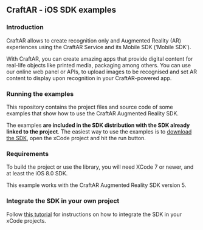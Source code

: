 ## CraftAR - iOS SDK examples

### Introduction

CraftAR allows to create recognition only and Augmented Reality (AR)
experiences using the CraftAR Service and its Mobile SDK (‘Mobile SDK’).

With CraftAR, you can create amazing apps that provide digital content
for real-life objects like printed media, packaging among others. You
can use our online web panel or APIs, to upload images to be recognised and set
AR content to display upon recognition in your CraftAR-powered
app.

### Running the examples

This repository contains the project files and source code of some examples
that show how to use the CraftAR Augmented Reality SDK.

The examples **are included in the SDK distribution with the SDK already linked to
the project**. The easiest way to use the examples is to [download the SDK](http://catchoom.com/documentation/augmented-reality-sdk/ios-augmented-reality-sdk/), open the xCode
project and hit the run button.

### Requirements

To build the project or use the library, you will need XCode 7 or newer,
and at least the iOS 8.0 SDK.

This example works with the CraftAR Augmented Reality SDK version 5.


### Integrate the SDK in your own project

Follow [this tutorial](http://support.catchoom.com/customer/portal/articles/1887554-tutorial-set-up-the-ios-project-in-xcode) for instructions on how to integrate the SDK in your xCode projects.

